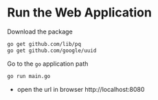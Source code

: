 # Run the Web Application 
Download the package
```bash 
go get github.com/lib/pq
go get github.com/google/uuid
```

Go to the `go` application path
```bash
go run main.go
```
 - open the url in browser http://localhost:8080